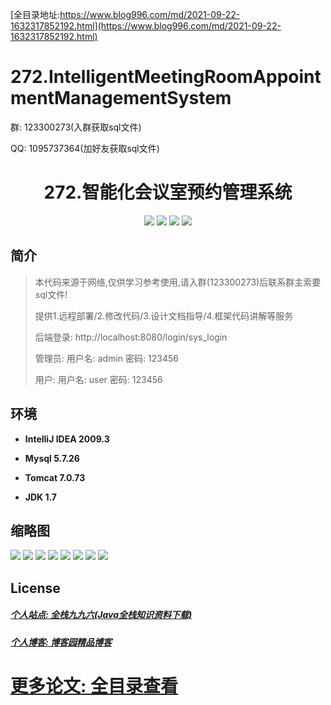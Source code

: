 [全目录地址:https://www.blog996.com/md/2021-09-22-1632317852192.html](https://www.blog996.com/md/2021-09-22-1632317852192.html)
# 272.IntelligentMeetingRoomAppointmentManagementSystem

<p>群: 123300273(入群获取sql文件)</p>
<p>QQ: 1095737364(加好友获取sql文件)</p>

<p><h1 align="center">272.智能化会议室预约管理系统</h1></p>


<p align="center">
	<img src="https://img.shields.io/badge/jdk-1.7-orange.svg"/>
    <img src="https://img.shields.io/badge/spring-3.x-lightgrey.svg"/>
    <img src="https://img.shields.io/badge/springmvc-3.x-blue.svg"/>
    <img src="https://img.shields.io/badge/mybatis-5.x-yellow.svg"/>
</p>

## 简介


> 本代码来源于网络,仅供学习参考使用,请入群(123300273)后联系群主索要sql文件!
>
> 提供1.远程部署/2.修改代码/3.设计文档指导/4.框架代码讲解等服务
>
> 后端登录: http://localhost:8080/login/sys_login
>
> 管理员: 用户名: admin  密码: 123456
> 
> 用户: 用户名: user  密码: 123456


## 环境

- <b>IntelliJ IDEA 2009.3</b>

- <b>Mysql 5.7.26</b>

- <b>Tomcat 7.0.73</b>

- <b>JDK 1.7</b>




## 缩略图

![](https://img2023.cnblogs.com/blog/588112/202310/588112-20231019162739685-600937740.png)
![](https://img2023.cnblogs.com/blog/588112/202310/588112-20231019162745888-1417569291.png)
![](https://img2023.cnblogs.com/blog/588112/202310/588112-20231019162750032-1190261366.png)
![](https://img2023.cnblogs.com/blog/588112/202310/588112-20231019162753627-1631201987.png)
![](https://img2023.cnblogs.com/blog/588112/202310/588112-20231019162758317-457899002.png)
![](https://img2023.cnblogs.com/blog/588112/202310/588112-20231019162801850-1290682232.png)
![](https://img2023.cnblogs.com/blog/588112/202310/588112-20231019162805128-982199630.png)
![](https://img2023.cnblogs.com/blog/588112/202310/588112-20231019162808869-2007588014.png)




## License

##### [个人站点: 全栈九九六(Java全栈知识资料下载)](https://www.blog996.com/)
##### [个人博客: 博客园精品博客](https://www.cnblogs.com/yysbolg/)
# [更多论文: 全目录查看](https://www.blog996.com/md/2021-09-22-1632317852192.html)





